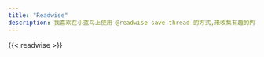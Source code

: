 ```yaml
---
title: "Readwise"
description: 我喜欢在小蓝鸟上使用 @readwise save thread 的方式,来收集有趣的内容。
---
```


{{< readwise >}}
